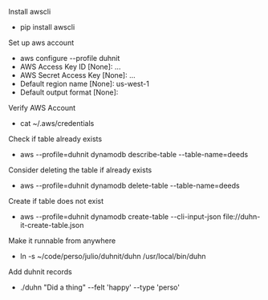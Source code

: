 Install awscli
- pip install awscli

Set up aws account
- aws configure --profile duhnit
- AWS Access Key ID [None]: ...
- AWS Secret Access Key [None]: ...
- Default region name [None]: us-west-1
- Default output format [None]:

Verify AWS Account
- cat ~/.aws/credentials

Check if table already exists
- aws --profile=duhnit dynamodb describe-table --table-name=deeds

Consider deleting the table if already exists
- aws --profile=duhnit dynamodb delete-table --table-name=deeds

Create if table does not exist
- aws --profile=duhnit dynamodb create-table --cli-input-json file://duhn-it-create-table.json

Make it runnable from anywhere
- ln -s ~/code/perso/julio/duhnit/duhn /usr/local/bin/duhn

Add duhnit records
- ./duhn "Did a thing" --felt 'happy' --type 'perso'